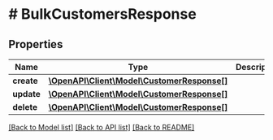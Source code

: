 # # BulkCustomersResponse

## Properties

Name | Type | Description | Notes
------------ | ------------- | ------------- | -------------
**create** | [**\OpenAPI\Client\Model\CustomerResponse[]**](CustomerResponse.md) |  | [optional] 
**update** | [**\OpenAPI\Client\Model\CustomerResponse[]**](CustomerResponse.md) |  | [optional] 
**delete** | [**\OpenAPI\Client\Model\CustomerResponse[]**](CustomerResponse.md) |  | [optional] 

[[Back to Model list]](../../README.md#documentation-for-models) [[Back to API list]](../../README.md#documentation-for-api-endpoints) [[Back to README]](../../README.md)


